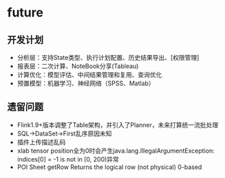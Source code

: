 # future

## 开发计划

- 分析层：支持State类型、执行计划配置、历史结果导出、[权限管理]
- 报表层：二次计算、NoteBook分享(Tableau)
- 计算优化：模型评估、中间结果管理和复用、查询优化
- 预置模型：机器学习、神经网络（SPSS、Matlab）

## 遗留问题

- Flink1.9+版本调整了Table架构，并引入了Planner，未来打算统一流批处理
- SQL->DataSet->First乱序原因未知
- 插件上传描述乱码
- xlab tensor position全为0时会产生java.lang.IllegalArgumentException: indices[0] = -1 is not in [0, 200)异常
- POI Sheet getRow Returns the logical row (not physical) 0-based
